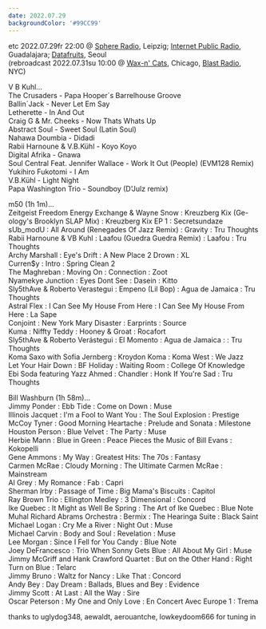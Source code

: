 ```yaml
---
date: 2022.07.29
backgroundColor: '#99CC99'
---
```


etc 2022.07.29fr 22:00 @ [Sphere Radio](http://www.sphere-radio.net/), Leipzig; [Internet Public Radio](http://www.internetpublicradio.live/), Guadalajara; [Datafruits](http://www.datafruits.fm/), Seoul  
(rebroadcast 2022.07.31su 10:00 @ [Wax-n' Cats](http://www.twitch.tv/waxncats), Chicago, [Blast Radio](https://blastradio.com/kimochisound), NYC)  

V B Kuhl...  
The Crusaders - Papa Hooper´s Barrelhouse Groove  
Ballin´Jack - Never Let Em Say  
Letherette - In And Out  
Craig G & Mr. Cheeks - Now Thats Whats Up  
Abstract Soul - Sweet Soul (Latin Soul)  
Nahawa Doumbia - Didadi  
Rabii Harnoune & V.B.Kühl - Koyo Koyo  
Digital Afrika - Gnawa  
Soul Central Feat. Jennifer Wallace - Work It Out (People) (EVM128 Remix)  
Yukihiro Fukotomi - I Am  
V.B.Kühl - Light Night  
Papa Washington Trio - Soundboy (D'Julz remix)  

m50 (1h 1m)...  
Zeitgeist Freedom Energy Exchange & Wayne Snow : Kreuzberg Kix (Ge-ology's Brooklyn SLAP Mix) : Kreuzberg Kix EP 1 : Secretsundaze  
sUb\_modU : All Around (Renegades Of Jazz Remix) : Gravity : Tru Thoughts  
Rabii Harnoune & VB Kuhl : Laafou (Guedra Guedra Remix) : Laafou : Tru Thoughts  
Archy Marshall : Eye's Drift : A New Place 2 Drown : XL  
Curren$y : Intro : Spring Clean 2  
The Maghreban : Moving On : Connection : Zoot  
Nyamekye Junction : Eyes Dont See : Dasein : Kitto  
Sly5thAve & Roberto Verastegui : Empeno (Lil Bop) : Agua de Jamaica : Tru Thoughts  
Astral Flex : I Can See My House From Here : I Can See My House From Here : La Sape  
Conjoint : New York Mary Disaster : Earprints : Source  
Kuma : Niffty Teddy : Hooney & Groat : Rocafort  
Sly5thAve & Roberto Verástegui : El Momento : Agua de Jamaica : : Tru Thoughts  
Koma Saxo with Sofia Jernberg : Kroydon Koma : Koma West : We Jazz  
Let Your Hair Down : BF Holiday : Waiting Room : College Of Knowledge  
Ebi Soda featuring Yazz Ahmed : Chandler : Honk If You're Sad : Tru Thoughts  

Bill Washburn (1h 58m)...  
Jimmy Ponder : Ebb Tide : Come on Down : Muse  
Illinois Jacquet : I'm a Fool to Want You : The Soul Explosion : Prestige  
McCoy Tyner : Good Morning Heartache : Prelude and Sonata : Milestone  
Houston Person : Blue Velvet : The Party : Muse  
Herbie Mann : Blue in Green : Peace Pieces the Music of Bill Evans : Kokopelli  
Gene Ammons : My Way : Greatest Hits: The 70s : Fantasy  
Carmen McRae : Cloudy Morning : The Ultimate Carmen McRae : Mainstream  
Al Grey : My Romance : Fab : Capri  
Sherman Irby : Passage of Time : Big Mama's Biscuits : Capitol  
Ray Brown Trio : Ellington Medley : 3 Dimensional : Concord  
Ike Quebec : It Might as Well Be Spring : The Art of Ike Quebec : Blue Note  
Muhal Richard Abrams Orchestra : Bermix : The Hearinga Suite : Black Saint  
Michael Logan : Cry Me a River : Night Out : Muse  
Michael Carvin : Body and Soul : Revelation : Muse  
Lee Morgan : Since I Fell for You Candy : Blue Note  
Joey DeFrancesco : Trio When Sonny Gets Blue : All About My Girl : Muse  
Jimmy McGriff and Hank Crawford Quartet : But on the Other Hand : Right Turn on Blue : Telarc  
Jimmy Bruno : Waltz for Nancy : Like That : Concord  
Andy Bey : Day Dream : Ballads, Blues and Bey : Evidence  
Jimmy Scott : At Last : All the Way : Sire  
Oscar Peterson : My One and Only Love : En Concert Avec Europe 1 : Trema  

thanks to uglydog348, aewaldt, aerouantche, lowkeydoom666 for tuning in